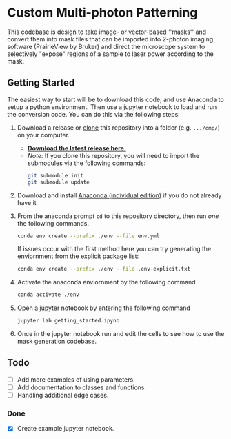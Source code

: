 # Custom Multi-photon Patterning
This codebase is design to take image- or vector-based ''masks'' and convert
them into mask files that can be imported into 2-photon imaging software
(PrairieView by Bruker) and direct the microscope system to selectively
"expose" regions of a sample to laser power according to the mask.


## Getting Started
The easiest way to start will be to download this code, and use Anaconda 
to setup a python environment.
Then use a jupyter notebook to load and run the conversion code. You can
do this via the following steps:

1. Download a release or 
   [clone](https://docs.github.com/en/repositories/creating-and-managing-repositories/cloning-a-repository) 
   this repository into a folder (e.g. `.../cmp/`) on your computer. 
   * [**Download the latest release here.**](https://github.com/CorbanSwain/Custom-Multiphoton-Patterning/releases/latest/download/cmp.zip)
   * *Note*: If you clone this repository, you will need to import the submodules
     via the following commands:
     ```bash
     git submodule init
     git submodule update
     ```
     
1. Download and install 
   [Anaconda (individual edition)](https://www.anaconda.com/products/individual)
   if you do not already have it
   
1. From the anaconda prompt `cd` to this repository directory, then run *one* 
   the following commands.
   ```bash
   conda env create --prefix ./env --file env.yml 
   ```
   If issues occur with the first method here you can try generating the 
   enviornment from the explicit package list:
   ```bash
   conda env create --prefix ./env --file .env-explicit.txt
   ```
1. Activate the anaconda enviornment by the following command
   ```bash
   conda activate ./env
   ```
   
1. Open a jupyter notebook by entering the following command
   ```bash
   jupyter lab getting_started.ipynb
   ```
   
1. Once in the jupyter notebook run and edit the cells to see how to use the 
   mask generation codebase.


## Todo
- [ ] Add more examples of using parameters.
- [ ] Add documentation to classes and functions.
- [ ] Handling additional edge cases.

### Done
- [x] Create example jupyter notebook.

